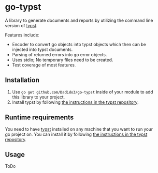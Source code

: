 # go-typst

A library to generate documents and reports by utilizing the command line version of [typst].

Features include:

- Encoder to convert go objects into typst objects which then can be injected into typst documents.
- Parsing of returned errors into go error objects.
- Uses stdio; No temporary files need to be created.
- Test coverage of most features.

## Installation

1. Use `go get github.com/Dadido3/go-typst` inside of your module to add this library to your project.
2. Install typst by following [the instructions in the typst repository].

## Runtime requirements

You need to have [typst] installed on any machine that you want to run your go project on.
You can install it by following [the instructions in the typst repository].

## Usage

ToDo

[the instructions in the typst repository]: https://github.com/typst/typst?tab=readme-ov-file#installation
[typst]: https://typst.app/
